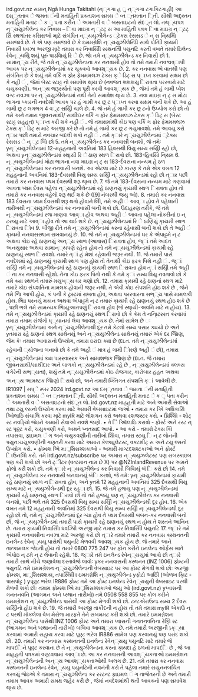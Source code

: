 ird.govt.nz સામન્ Ngā Hunga Takitahi (ન્્ગગા હ ુ ન્્ગગા ટગાકિટગાહી) આ દસ્્તતાવ ે જમતા ંની મતાહિ્તી પ્રકતાશન સમય ે વ્ત ્તમતાન િ્તી. સૌથી અદ્ય્તન મતાહિ્તી મતાટ ે ક ૃ પતા કરીન ે અમતારી વ ે બસતાઇટનો સંદર્્ત લો. તથ્્યપત્ર ન્્યયુઝીલેન્ડ કર નિવાસ – િવા માઇગ્ર ન્ ્ટટ્ સ આ માહિતી પત્રક િવા માઇગ્ર ન્ ્ટટ્ સિે સ્થળાંતર કરિારાઓ મા્ટે સંબંધિત ન્્યયુઝીલેન્ડ ્ટેક્સ રેસસડ ે ન્ સ નિ્યમોિે સમજાવે છે. તે એ પણ સમજાવે છે કે ઇમમગ્રેશિ ન્્યયુઝીલેન્ડિી સાથે પોતાિી કા્યમી નિવાસી ધવઝા અરજી મા્ટે તમારા કર નિવાસીિી સ્સ્થનતિી પયુનટિ કરતી વખતે તમારે ઇિલેન્ડ રેવેન્્યયુિે શયું પૂરું પાડવાિયું રિ ે છે. જાે તમે ન્્યયુઝીલેન્ડ કર નિવાસી છો 1. સામાન્્ય રીતે, જે તમે ન્્યયુઝીલેન્ડના કર નનવાસી હોવ તો તમે તમારી નવશ્વવ્ાપી આવક પર ન્્યયુઝીલેન્ડમાં કર ચૂકવવો આવશ્્યક છે. 2. કર નનવાસ એ વાતથી પણ સંબંનિત છે કે શયું તમે વર્કિં ગ ફોર ફેમમમલઝ ટેક્સ ક્ે ડિટ્ સ પ્ાપ્ત કરવામાં સક્ષમ છો કે નહી ં , જેમાં બેસ્ટ સ્ટાટ્ટ નો સમાવેશ થા્ય છે (નવજત શશશયુ િરાવતા પરરવારો માટે ચયુકવણી). અન્્ય જરૂરર્યાતો પણ પૂરી કરવી આવશ્્યક છે , જેમાં તમે હં ગામી પ્વેશ વગ્ટ નવઝા પર ન્્યયુઝીલેન્ડમાં નથી તેનો સમાવેશ થા્ય છે. 3. નવા માઇગ્ર ન્ ટ્ સ મોટા ભાગના પ્કારની નવદેશી આવક પર હં ગામી કર છૂ ટ પ્ાપ્ત કરવા સક્ષમ બની શકે છે. આ હં ગામી છૂ ટ લગભગ 4 વર્્ટ સયુિી ચાલે છે. 4. જે તમે હં ગામી કર છૂ ટનો ઉપ્યોગ કરો છો તો તમે અને તમારા જીવનસાથી/ સાથીદાર વર્કિં ગ ફોર ફેમમમલઝ ટેક્સ ક્ે ડિટ્ સ (બેસ્ટ સ્ટાટ્ટ સહહત) પ્ાપ્ત કરી શકે નહી ં . જે તમારામાંથી કોઇ પણ વર્કિં ગ ફોર ફેમમમલઝ ટેક્સ ક્ે ડિટ્ સ માટે અરજી કરે છે તો તમે હં ગામી કર છૂ ટ ગયુમાવશો. તમે આવયુ કરો ત્ાર પછી તમારો નવચાર બદલી શકો નહી ં . તમે ક્ારે ન્્યયુઝીલેન્ડમાં ્ટેક્સ રેસસડ ે ન્ ્ટ બિો છો 5. તમે ન્્યયુઝીલેન્ડ કર નનવાસી બનશો, જે તમેઃ yન્્યયુઝીલેન્ડમાં 12-મહહનાની અવનિમાં 183 હિવસથી વિયુ સમ્ય સયુિી રહો છો, અથવા yન્્યયુઝીલેન્ડમાં સ્થા્યી રિ ે ઠાણ સ્થળ િરાવો છો. 183-હિવસિો નિ્યમ 6. ન્્યયુઝીલેન્ડમાં મોટા ભાગના નવા માઇગ્ર ન્ ટ્ સ 183-ર્દવસના નન્યમ હે ઠળ ન્્યયુઝીલેન્ડમાં કર નનવાસી બનશે. આ એટલા માટે છે કારણ કે તમે એક વખત 12 મહહનાની અવનિમાં 183-ર્દવસથી વિયુ સમ્ય સયુિી ન્્યયુઝીલેન્ડમાં રહો છો ત્ાર પછી તમારો કર નનવાસ પ્થમ ર્દવસથી શરૂ થા્ય છે. 7. જે તમે 183-ર્દવસના નન્યમ માટે ગણવામાં આવતા પ્થમ ર્દવસ પહેલા ન્્યયુઝીલેન્ડમાં રહે ઠાણનયું કા્યમી સ્થળ િરાવતા હોવ તો તમારો કર નનવાસ વહેલો શરૂ થઈ શકે છે (\[9\] નંબરથી જયુ ઓ). 8. તમારો કર નનવાસ 183 ર્દવસના પ્થમ ર્દવસથી શરૂ થતો હોવાને લીિે, તમે અહી ં આવ્ા હોવ તે પહેલાની તારીખથી ન્્યયુઝીલેન્ડમાં કર નનવાસી બની શકો છો. ઉદાહરણ તરીકે, જે તમે ન્્યયુઝીલેન્ડમાં રજ માણવા આવ્ા હોવ અથવા અહી ં આવતા પહેલા નોકરીનાં ઇ ન્ ટરવ્યુ માટે આવ્ા હોવ તો આ થઈ શકે છે. ન્્યયુઝીલેન્ડમાં રિ ે ઠાણિયું કા્યમી સ્થળ િરાવતા િોવ 9. બીજી રીતે તમે ન્્યયુઝીલેન્ડમાં કરના રહેવાસી બની શકો છો તે અહી ં કા્યમી નનવાસસ્થાન રાખવાનયું છે. 10. જે તમે ન્્યયુઝીલેન્ડમાં ઘર કે એપાટ્ટમે ન્ ટ અથવા કોઇ રહે ઠાણનયું અન્્ય સ્થળ (આવાસ) િરાવતા હોવ, જ્ાં તમે આદત અનયુસાર અથવા સામાન્્યપણે રહેતા હોવ તો તમે ન્્યયુઝીલેન્ડમાં કા્યમી રહે ઠાણનયું સ્થળ િરાવશો. તમારે ત્ાં હં મેશાં રહેવાની જરૂર નથી. 11. જે તમારી પાસે નવદેશમાં રહે ઠાણનયું કા્યમી સ્થળ પણ હો્ય તો તેનાથી કોઇ ફરક પિશે નહી ં . જ્ાં સયુિી તમે ન્્યયુઝીલેન્ડમાં રહે ઠાણનયું કા્યમી સ્થળ િરાવતા હોવ ત્ાં સયુિી તમે અહી ં ના કર નનવાસી રહેશો. તેના કોઇ ફરક પિતો નથી કે તમે ક્ાં સમ્ય વિયુ નવતાવો છો કે તમે ક્યા સ્થળને તમારું મયુખ્્ય ઘર ગણો છો. 12. તમારા કા્યમી રહે ઠાણનાં સ્થળ માટે તમારે કોઇ સંપશતિના મામલક હોવાની જરૂર નથી. તે એવી કોઇ સંપશતિ હોઇ શકે છે , જેને તમે ભાિે આપી હો્ય, કં પની કે ટ્રસ્ટમાં રાખતા હોવ, અથવા પરરવારના સભ્્ય પાસે મામલકી હો્ય. ભાિા પરનયું મકાન અથવા એપાટ્ટમે ન્ ટ તમારું કા્યમી રહે ઠાણનયું સ્થળ હોઇ શકે છે , પછી ભલે તમે સામન્યક ભાિયુઆતપણું િરાવતા હોવ (જે સ્થા્યી-અવનિ માટે ન હો્ય). 13. તમે ન્્યયુઝીલેન્ડમાં કા્યમી રહે ઠાણનયું સ્થળ િરાવો છો કે કેમ તે નનિા્ટરરત કરવામાં તમારા તમામ સંજેગો ધ્્યાનમાં લેવા આવશ્્યક છે. તેમાં સામેલ છે ઃ yન્્યયુઝીલેન્ડમાં અને ન્્યયુઝીલેન્ડથી દૂર તમે કેટલો સમ્ય પસાર ક્યયો છે અને yતમારા રહે ઠાણનાં સ્થળ સાથેનયું અને ન્્યયુઝીલેન્ડ સાથેનયું તમારું એકં દર જેિાણ, જેમ કેઃ તમારા આવાસનો ઉપ્યોગ, તમારા ઇરાદા ક્યા છે (દા.ત. તમે ન્્યયુઝીલેન્ડમાં રહેવાની ્યોજના બનાવો છો કે તમે અહી ં માત્ર હં ગામી િોરણે અહી ં છો), તમારા ન્્યયુઝીલેન્ડમાં ક્યા પારરવારરક અને સામાશજક જેિાણ છે (દા.ત. જે તમારા જીવનસાથી/સાથીદાર અને બાળકો ન્્યયુઝીલેન્ડમાં રહે છે , ન્્યયુઝીલેન્ડમાં ક્લબ્સ વગેરેની સભ્્યતા), શયું તમે ન્્યયુઝીલેન્ડમાં કોઇ રોજગાર, કારોબાર હહત અથવા અન્્ય આમથ્ટક જેિાણો િરાવો છો, અને તમારી વ્ક્તિગત સંપશતિ ક્ાં આવેલી છે. IR1097 | સપ્ે મ્બર 2024 ird.govt.nz આ દસ્્તતાવ ે જમતા ંની મતાહિ્તી પ્રકતાશન સમય ે વ્ત ્તમતાન િ્તી. સૌથી અદ્ય્તન મતાહિ્તી મતાટ ે ક ૃ પતા કરીન ે અમતારી વ ે બસતાઇટનો સંદર્્ત લો. ird.govt.nz માહહતી માટે અને અમારી સેવાઓ તથા ટયુ લ્સનો ઉપ્યોગ કરવા માટે અમારી વેબસાઇટમાં જઓ • તમારા કર અિે અધિકારોિે ઓિલાઇિ સંચાલિ કરવા મા્ટે myIR માટે લોશગન કરો અથવા રશજસ્ટર કરો. • પ્રિશ્શિો - શોટ્ સ્ટ નવડિ્યો જેઇને અમારી સેવાઓ નવશે જણો. • તે િે ઑિલાઇિ કરાવો - ફોર્સ્ટ અને રરટ ન્ સ્ટ પૂણ્ટ કરો, ચયુકવણી કરો, અમને પ્નતસાદ આપો. • આ કરો - તમારો ટેક્સ કોિ તપાસવા, ફાઇમલ ં ગ અને ચયુકવણીની તારીખો શોિવા, તમારા સ્ટયુ િ ન્ ટ લોનની પયુનઃચયુકવણીની ગણતરી કરવા માટે અમારા કેલ્ક્યુલેટસ્ટ, વક્ટશીટ્ સ અને ટયુ લ્સનો ઉપ્યોગ કરો. • ફોમ્સ્શ અિે માર્્શિસશ્શકાઓ - અમારી માગ્ટદશશ્ટકાઓ અને ફોર્સ્ટ િાઉનલોિ કરો. તમે ird.govt.nz/subscribe પર અમારા ન્્યયુઝલેટસ્ટ પણ સબસ્કાઇબ પણ કરી શકો છો અને ટ્ીટર (વત્ટમાન નામ છે X) પર @NZInlandRevenue પર અમને ફોલો કરી શકો છો. તમે ક્ારે ન્્યયુઝીલેન્ડ કર નિવાસી બિવાિયું બં િ કરો છો 14. તમે ન્્યયુઝીલેન્ડ કર નનવાસી બનવાનયું બંિ કરશો, જે તમેઃ yન્્યયુઝીલેન્ડમાં કા્યમી રહે ઠાણનયું સ્થળ ન િરાવતા હોવ, અને yતમે 12 મહહનાની અવનિમાં 325 ર્દવસથી વિયુ સમ્ય માટે ન્્યયુઝીલેન્ડથી દૂર રહ્ા છો. 15. જે તમે હજયુ પણ ન્્યયુઝીલેન્ડમાં કા્યમી રહે ઠાણનયું સ્થળ િરાવો છો તો તમે હજયુ પણ ન્્યયુઝીલેન્ડ કર નનવાસી બનશો, પછી ભલે તમે 325 ર્દવસથી વિયુ સમ્ય સયુિી ન્્યયુઝીલેન્ડથી દૂર હોવ. 16. એક વખત તમે 12 મહહનાની અવનિમાં 325 ર્દવસથી વિયુ સમ્ય સયુિી ન્્યયુઝીલેન્ડથી દૂર રહો છો તો, તમે ન્્યયુઝીલેન્ડમાં દૂર ગ્યા હોવ તે પ્થમ ર્દવસથી બબન-કર નનવાસી બનો છો, જે ન્્યયુઝીલેન્ડમાં તમારી પાસે કા્યમી રહે ઠાણનયું સ્થળ ન હો્ય તે શરતને આનિન છે. તમારા કા્યમી નિવાસીિા ધવઝાિી અરજી મા્ટે તમારા કર નિવાસીિી પયુનટિ 17. જ્ારે તમે કા્યમી નનવાસીના નવઝા માટે અરજી કરો છો ત્ારે તમારે તમારી કર નનવાસ ક્સ્થનતની ઇનલેન્ડ રેવેન્્યયુ પાસેથી પયુનટિ મેળવવી આવશ્્યક હો્ય છે. જે તમારે આને તાત્કામલક જેઇતી હો્ય તો તમારે 0800 775 247 પર ફોન કરીને ઇનલેન્ડ ઓર્ફસ ખાતે એપોઇ ન્ ટમે ન્ ટ લેવાની રહેશે. 18. જ્ારે તમે ઇનલેન્ડ રેવેન્્યયુમાં આવો છો ત્ારે તમારી સાથે નીચે જણાવેલા દસ્તાવેજે લાવોઃ yકર નનવાસની ક્સ્થનત (INZ 1006) ફોમ્ટની પયુનટિ તમે ઇમમગ્રેશન ન્્યયુઝીલેન્ડની વેબસાઇટ પર આ ફોમ્ટ મેળવી શકો છોઃ અરજી ફોમ્સ્શ, માર્્શિસશ્શકા, તપાસ્યાિી । ઇમમગ્રેશિ ન્્યયુઝીલેન્ડ yફોટો આઇિી (ઓળખ કાિ્ટ - પાસપોટ્ટ ) yપૂણ્ટ ભરેલ IR886 ફોમ્ટ તમે આ ફોમ્ટ ઇનલેન્ડ રેવેન્્યયુની વેબસાઇટ પરથી મેળવી શકો છોઃ તમામ ફોમ્સ્શ અિે માર્્શિસશ્શકાઓ જયુ ઓ (ird.govt.nz) yપ્વાસની ગનતનવનિ (આગમન અને પ્સ્થાન તારીખો) તમે 0508 558 855 પર કોલ કરીને ઇમમગ્રેશન ન્્યયુઝીલેન્ડ પાસેથી આ ફોમ્ટ મેળવી શકો છો. ટન્ટએરાઉન્ડ સમ્ય 2 ર્દવસ સયુિીનો હોઇ શકે છે. 19. જે તમારી અરજી તાકીદની ન હો્ય તો તમે તમારા myIR એકાઉ ન્ ટ પરથી મોકલેલા વેબ મેસેજ મારફતે તેને સબમમટ કરી શકો છો. તમારે ઇમમગ્રેશન ન્્યયુઝીલેન્ડ પાસેથી INZ 1006 ફોમ્ટ અને તમારા પ્વાસની ગનતનવનિના રેકોિ્ સ્ટ (આગમન અને પ્સ્થાનની તારીખો) બબિવા આવશ્્યક છે. તમે તમારી અરજીની પ્ર્ક્્યા કરવામાં અમારી સહા્ય કરવા માટે પૂણ્ટ ભરેલ IR886 સામેલ પણ કરવાનયું પણ પસંદ શકો છો. 20. તમારી કર નનવાસ ક્સ્થનતની ઇનલેન્ડ રેવેન્્યયુ પયુનટિ માટે તમારે જે માપદંિને પૂણ્ટ કરવાના છે તે ન્્યયુઝીલેન્ડના કરના કા્યદા હે ઠળનાં માપદંિ છે , જે આ માહહતી પત્રકમાં વણ્ટવવામાં આવ્ા છે. આ કર નનવાસની આવશ્્યકતાઓ ઇમમગ્રેશન ન્્યયુઝીલેન્ડની અન્્ય આવશ્્યકતાઓથી અલગ છે. 21. તમે તમારા કર નનવાસ ક્સ્થનતની ઇનલેન્ડ રેવેન્્યયુ પયુનટિની નવનંતી કરો તે પહેલા તમારે સયુનનબચિત કરવયું જેઇએ કે તમારા ન્્યયુઝીલેન્ડ કર રરટન્ટ ફાઇમલ ં ગ તાજેતરની છે અને તમારી તમામ આવક અમારી સમક્ષ જહેર કરી છે , જેમાં નવદેશમાંથી થતી આવકનો પણ સમાવેશ થા્ય છે.